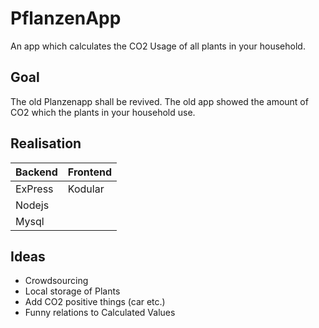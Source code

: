 # PflanzenApp
An app which calculates the CO2 Usage of all plants in your household.

## Goal
The old Planzenapp shall be revived. The old app showed the amount of CO2 which the plants in your household use.

## Realisation
| Backend | Frontend |
| ------- | -------- |
| ExPress | Kodular  | 
| Nodejs  |          |
| Mysql   |          |

## Ideas
- Crowdsourcing
- Local storage of Plants
- Add CO2 positive things (car etc.)
- Funny relations to Calculated Values